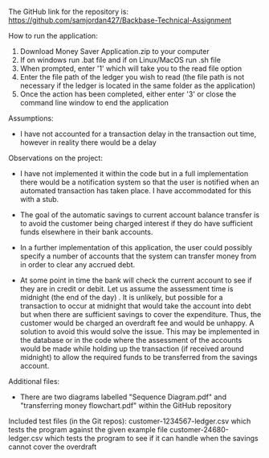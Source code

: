 The GitHub link for the repository is: https://github.com/samjordan427/Backbase-Technical-Assignment

How to run the application:
1. Download Money Saver Application.zip to your computer
2. If on windows run .bat file and if on Linux/MacOS run .sh file
3. When prompted, enter '1' which will take you to the read file option
4. Enter the file path of the ledger you wish to read (the file path is not necessary if the ledger is located in the same folder as the application)
5. Once the action has been completed, either enter '3' or close the command line window to end the application


Assumptions:
- I have not accounted for a transaction delay in the transaction out time, however in reality there would be a delay

Observations on the project:
- I have not implemented it within the code but in a full implementation there would be a notification system so that the user is notified when an automated transaction has taken place. I have accommodated for this with a stub.

- The goal of the automatic savings to current account balance transfer is to avoid the customer being charged interest if they do have sufficient funds elsewhere in their bank accounts.

- In a further implementation of this application, the user could possibly specify a number of accounts that the system can transfer money from in order to clear any accrued debt.

- At some point in time the bank will check the current account to see if they are in credit or debit. Let us assume the assessment time is midnight (the end of the day) . It is unlikely, but possible for a transaction to occur at midnight that would take the account into debt but when there are sufficient savings to cover the expenditure. Thus, the customer would be charged an overdraft fee and  would be unhappy. A solution to avoid this would solve the issue. This may be implemented in the database or in the code where the assessment of the accounts would be made while holding up the transaction (if received around midnight) to allow the required funds to be transferred from the savings account.

Additional files:
- There are two diagrams labelled "Sequence Diagram.pdf" and "transferring money flowchart.pdf" within the GitHub repository

Included test files (in the Git repos):
customer-1234567-ledger.csv which tests the program against the given example file
customer-24680-ledger.csv which tests the program to see if it can handle when the savings cannot cover the overdraft

